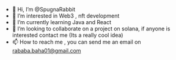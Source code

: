 - 👋 Hi, I’m @SpugnaRabbit
- 👀 I’m interested in Web3 , nft development
- 🌱 I’m currently learning Java and React
- 💞️ I’m looking to collaborate on a project on solana, if anyone is interested contact me (Its a really cool idea)
- 📫 How to reach me , you can send me an email on rababa.baha01@gmail.com



